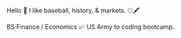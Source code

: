Hello 👋 I like baseball, history, & markets. ⚾🖋️ 

BS Finance / Economics 📈 US Army to coding bootcamp.
